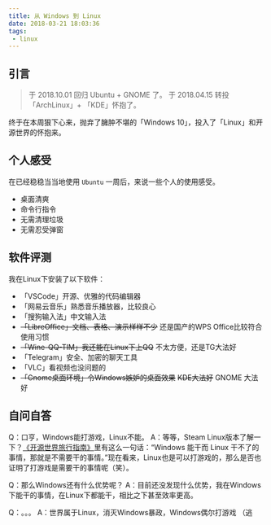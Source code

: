 ```yaml
---
title: 从 Windows 到 Linux
date: 2018-03-21 18:03:36
tags:
 - linux
---
```

## 引言
> 于 2018.10.01 回归 Ubuntu + GNOME 了。
> 于 2018.04.15 转投「ArchLinux」+ 「KDE」怀抱了。

终于在本周狠下心来，抛弃了臃肿不堪的「Windows 10」，投入了「Linux」和开源世界的怀抱来。 

<!-- more -->

## 个人感受
在已经稳稳当当地使用 `Ubuntu` 一周后，来说一些个人的使用感受。
* 桌面清爽
* 命令行指令
* 无需清理垃圾
* 无需忍受弹窗

## 软件评测
我在Linux下安装了以下软件：
* 「VSCode」开源、优雅的代码编辑器
* 「网易云音乐」熟悉音乐播放器，比较良心
* 「搜狗输入法」中文输入法
* ~~「LibreOffice」文档、表格、演示样样不少~~ 还是国产的WPS Office比较符合使用习惯
* ~~「Wine-QQ-TIM」我还能在Linux下上QQ~~ 不太方便，还是TG大法好
* 「Telegram」安全、加密的聊天工具
* 「VLC」看视频也没问题的
* ~~「Gnome桌面环境」令Windows嫉妒的桌面效果~~ ~~KDE大法好~~ GNOME 大法好

## 自问自答
Q：口亨，Windows能打游戏，Linux不能。
A：等等，Steam Linux版本了解一下？[《开源世界旅行指南》](https://i.linuxtoy.org/docs/guide/ch06s05.html)里有这么一句话：“Windows 能干而 Linux 干不了的事情，那就是不需要干的事情。”现在看来，Linux也是可以打游戏的，那么是否也证明了打游戏是需要干的事情呢（笑）。

Q：那么Windows还有什么优势呢？
A：目前还没发现什么优势，我在Windows下能干的事情，在Linux下都能干，相比之下甚至效率更高。  

Q：。。。
A：世界属于Linux，消灭Windows暴政，Windows偶尔打游戏 （逃
